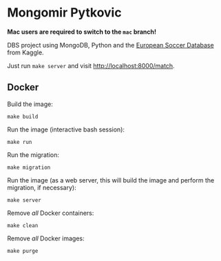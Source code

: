 # Mongomir Pytkovic

**Mac users are required to switch to the `mac` branch!**

DBS project using MongoDB, Python and the [European Soccer Database](https://www.kaggle.com/hugomathien/soccer) from Kaggle.

Just run `make server` and visit [http://localhost:8000/match](http://localhost:8000/match).

## Docker

Build the image:

    make build

Run the image (interactive bash session):

    make run

Run the migration:

    make migration

Run the image (as a web server, this will build the image and perform the
migration, if necessary):

    make server

Remove _all_ Docker containers:

    make clean

Remove _all_ Docker images:

    make purge
